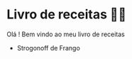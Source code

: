# Livro de receitas :man_cook: 

Olá ! Bem vindo ao meu livro de receitas

- Strogonoff de Frango 

  
